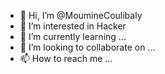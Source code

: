 - 👋 Hi, I’m @MoumineCoulibaly
- 👀 I’m interested in Hacker
- 🌱 I’m currently learning ...
- 💞️ I’m looking to collaborate on ...
- 📫 How to reach me ...

<!---
MoumineCoulibaly/MoumineCoulibaly is a ✨ special ✨ repository because its `README.md` (this file) appears on your GitHub profile.
You can click the Preview link to take a look at your changes.
--->
